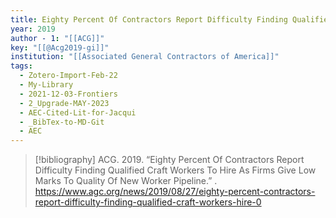 ```yaml
---
title: Eighty Percent Of Contractors Report Difficulty Finding Qualified Craft Workers To Hire As Firms Give Low Marks To Quality Of New Worker Pipeline
year: 2019
author - 1: "[[ACG]]"
key: "[[@Acg2019-gi]]"
institution: "[[Associated General Contractors of America]]"
tags:
  - Zotero-Import-Feb-22
  - My-Library
  - 2021-12-03-Frontiers
  - 2_Upgrade-MAY-2023
  - AEC-Cited-Lit-for-Jacqui
  - _BibTex-to-MD-Git
  - AEC
---
```


> [!bibliography]
> ACG. 2019. “Eighty Percent Of Contractors Report Difficulty Finding Qualified Craft Workers To Hire As Firms Give Low Marks To Quality Of New Worker Pipeline.” . https://www.agc.org/news/2019/08/27/eighty-percent-contractors-report-difficulty-finding-qualified-craft-workers-hire-0